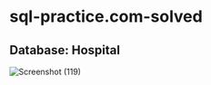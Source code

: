 # sql-practice.com-solved
## Database: Hospital
![Screenshot (119)](https://github.com/musicallysouled/sql-practice.com-solved/assets/88243330/10bbc60e-40c2-43d9-a010-60e6b5b089eb)

